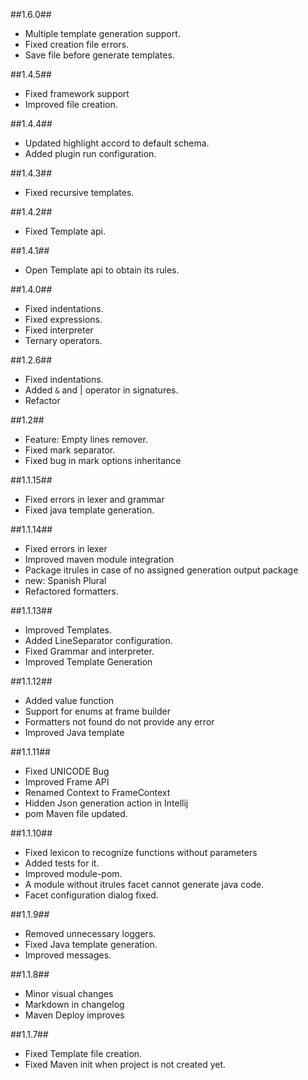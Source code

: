 ##1.6.0##
-	Multiple template generation support.   
-	Fixed creation file errors.
-	Save file before generate templates.

##1.4.5##
-   Fixed framework support
-	Improved file creation.

##1.4.4##
- 	Updated highlight accord to default schema.
-	Added plugin run configuration.

##1.4.3##
-   Fixed recursive templates.

##1.4.2##
-   Fixed Template api.

##1.4.1##
-   Open Template api to obtain its rules.

##1.4.0##
-   Fixed indentations.
-   Fixed expressions.
-   Fixed interpreter
-   Ternary operators.

##1.2.6##
-   Fixed indentations.
-   Added `&` and | operator in signatures.
-   Refactor


##1.2##
-   Feature: Empty lines remover.
-   Fixed mark separator.
-   Fixed bug in mark options inheritance

##1.1.15##
-	Fixed errors in lexer and grammar
-   Fixed java template generation.

##1.1.14##
-	Fixed errors in lexer 
-   Improved maven module integration  
-   Package itrules in case of no assigned generation output package 
-   new: Spanish Plural
-   Refactored formatters.

##1.1.13##
-	Improved Templates. 
-   Added LineSeparator configuration. 
-   Fixed Grammar and interpreter.
-   Improved Template Generation

##1.1.12##
-	Added value function
-   Support for enums at frame builder
-   Formatters not found do not provide any error
-   Improved Java template

##1.1.11##
-	Fixed UNICODE Bug
-   Improved Frame API
-   Renamed Context to FrameContext
-   Hidden Json generation action in Intellij
-   pom Maven file updated.

##1.1.10##
-	Fixed lexicon to recognize functions without parameters
-	Added tests for it.
-	Improved module-pom.
-   A module without itrules facet cannot generate java code.
-   Facet configuration dialog fixed.

##1.1.9##
-	Removed unnecessary loggers.
-	Fixed Java template generation.
-	Improved messages.

##1.1.8##
-	Minor visual changes
-	Markdown in changelog
-	Maven Deploy improves

##1.1.7##
-	Fixed Template file creation.
-	Fixed Maven init when project is not created yet.